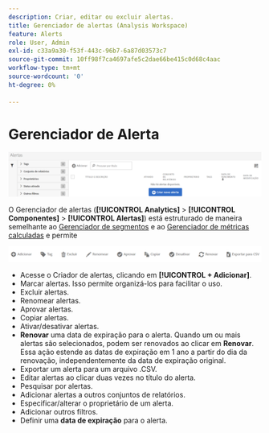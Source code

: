 ```yaml
---
description: Criar, editar ou excluir alertas.
title: Gerenciador de alertas (Analysis Workspace)
feature: Alerts
role: User, Admin
exl-id: c33a9a30-f53f-443c-96b7-6a87d03573c7
source-git-commit: 10ff98f7ca4697afe5c2dae66be415c0d68c4aac
workflow-type: tm+mt
source-wordcount: '0'
ht-degree: 0%

---
```


# Gerenciador de Alerta

![](assets/alert-manager.png)

O Gerenciador de alertas (**[!UICONTROL Analytics]** > **[!UICONTROL Componentes]** > **[!UICONTROL Alertas]**) está estruturado de maneira semelhante ao [Gerenciador de segmentos](https://experienceleague.adobe.com/docs/analytics/components/segmentation/segmentation-workflow/seg-manage.html?lang=pt-BR) e ao [Gerenciador de métricas calculadas](https://experienceleague.adobe.com/docs/analytics/components/calculated-metrics/calcmetric-workflow/cm-manager.html?lang=pt-BR) e permite

![](assets/alert-manager-tasks.png)

* Acesse o Criador de alertas, clicando em **[!UICONTROL + Adicionar]**.
* Marcar alertas. Isso permite organizá-los para facilitar o uso.
* Excluir alertas.
* Renomear alertas.
* Aprovar alertas.
* Copiar alertas.
* Ativar/desativar alertas.
* **Renovar** uma data de expiração para o alerta. Quando um ou mais alertas são selecionados, podem ser renovados ao clicar em **Renovar**. Essa ação estende as datas de expiração em 1 ano a partir do dia da renovação, independentemente da data de expiração original.
* Exportar um alerta para um arquivo .CSV.
* Editar alertas ao clicar duas vezes no título do alerta.
* Pesquisar por alertas.
* Adicionar alertas a outros conjuntos de relatórios.
* Especificar/alterar o proprietário de um alerta.
* Adicionar outros filtros.
* Definir uma **data de expiração** para o alerta.
